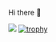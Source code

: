  Hi there 👋

![](https://komarev.com/ghpvc/?username=IagoTatto)
[![trophy](https://github-profile-trophy.vercel.app/IagoTatto=ryo-ma)](https://github.com/ryo-ma/github-profile-trophy)
